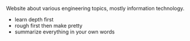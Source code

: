 Website about various engineering topics, mostly information technology.

- learn depth first
- rough first then make pretty
- summarize everything in your own words

